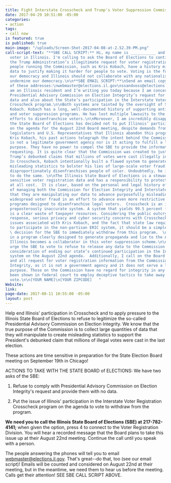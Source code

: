 ```yaml
---
title: Fight Interstate Crosscheck and Trump's Voter Suppression Commission
date: 2017-04-29 10:51:00 -05:00
categories:
- action
tags:
- call now
is featured: true
is published: true
main-image: "/uploads/Screen-Shot-2017-04-08-at-2.52.39-PM.png"
call-script-text: "**SBE CALL SCRIPT:** Hi, my name is ___________ and I'm a registered
  voter in Illinois. I'm calling to ask the Board of Elections to continue to deny
  the Trump Administration’s illegitimate request for voter registration data. The
  people running the Commission, such as Kris Kobach, have a history misrepresenting
  data to justify making it harder for people to vote. Voting is the foundation of
  our democracy and Illinois should not collaborate with any nationalist efforts to
  undermine our democracy.\n\n**SBE EMAIL SCRIPT:**\nSend an email copying all four
  of these addresses:\nwebmaster@elections.il.gov\nssandvoss@elections.il.gov\ntech@indivisiblechicago.com\nstrikeforceforchange@gmail.com\n\nI
  am an Illinois resident and I’m writing you today because I am concerned about the
  Presidential Advisory Commission on Election Integrity’s request for voter registration
  data and also about the State’s participation in the Interstate Voter Registration
  Crosscheck program.\n\nBoth systems are tainted by the oversight of Secretary Kris
  Kobach. Kobach has a long, well-documented history of supporting anti-immigration
  and voter suppression programs. He has lost multiple lawsuits to the ACLU in his
  efforts to disenfranchise voters.\n\nMoreover, I am incredibly disappointed that
  the State Board of Elections has decided not to put Illinois’ participation in Crosscheck
  on the agenda for the August 22nd Board meeting, despite demands from multiple state
  legislators and U.S. Representatives that Illinois abandon this program. \n\nRegarding
  Kris Kobach, his past actions telegraph the intent behind the Commission, which
  is not a legitimate government agency nor is it acting to fulfill a legitimate government
  purpose. They have no power to compel the SBE to provide the information they are
  requesting. It is quite clear that the Commission was created to justify President
  Trump’s debunked claims that millions of votes were cast illegally in the last election.
  In Crosscheck, Kobach intentionally built a flawed system to generate false and
  misleading statistics to bolster his lies of large-scale voter fraud. A system that
  disproportionately disenfranchises people of color. Undoubtedly, he is on this Commission
  to do the same. \n\nThe Illinois State Board of Elections is a steward of the public's
  sensitive voter registration data and has a responsibility to protect it from misuse
  at all cost.  It is clear, based on the personal and legal history of those in charge
  of managing both the Commission for Election Integrity and Interstate Crosscheck
  that they are manipulating our data to advance purposefully misleading notions of
  widespread voter fraud in an effort to advance even more restrictive voter registration
  programs designed to disenfranchise legal voters.  Crosscheck is an insecure and
  preposterously inaccurate system. A system that yields 99.5 percent false positives,
  is a clear waste of taxpayer resources. Considering the public outcry, legislator
  response, serious privacy and cyber security concerns with Crosscheck, the partisan
  issues associated with Kris Kobach, and the fact that state law requires the Board
  to participate in the non-partisan ERIC system, it should be a simple and reasonable
  \ decision for the SBE to immediately withdraw from this program.  \n\nBy participating
  in a program clearly designed to generate propaganda and lie to the American people,
  Illinois becomes a collaborator in this voter suppression scheme.\n\nI strongly
  urge the SBE to vote to refuse to release any data to the Commission and to put
  consideration of ending our state’s continued participation in the Interstate Crosscheck
  system on the August 22nd agenda.  Additionally, I call on the Board to deny any
  and all request for voter registration information from the Commission for Election
  Integrity, as it is not a government agency and it does not serve a legitimate government
  purpose. Those on the Commission have no regard for integrity in any way and have
  been shown in federal court to employ deceptive tactics to take away our right to
  vote.\n\n[YOUR NAME]\n[YOUR ZIPCODE]   "
Website: 
link: 
page-date: 2017-08-11 10:55:00 -05:00
layout: post
---
```


Help end Illinois' participation in Crosscheck and to apply pressure to the Illinois State Board of Elections to refuse to legitimize the so-called Presidential Advisory Commission on Election Integrity. We know that the true purpose of the Commission is to collect large quantities of data that they will manipulate to create misleading statistics to support the President's debunked claim that millions of illegal votes were cast in the last election.

These actions are time sensitive in preparation for the State Election Board meeting on September 19th in Chicago!

ACTIONS TO TAKE WITH THE STATE BOARD of ELECTIONS: 
We have two asks of the SBE:

1) Refuse to comply with Presidential Advisory Commission on Election Integrity's request and provide them with no data.

2) Put the issue of Illinois' participation in the Interstate Voter Registration Crosscheck program on the agenda to vote to withdraw from the program.

**We need you to call the Illinois State Board of Elections (SBE) at 217-782-4141;**
when given the option, press 4 to connect to the Voter Registration Division. You will hear a recorded message that the Board plans to take this issue up at their August 22nd meeting. Continue the call until you speak with a person.

The people answering the phones will tell you to email webmaster@elections.il.gov. That's great--do that, too (see our email script)! Emails will be counted and considered on August 22nd at their meeting, but in the meantime, we need them to hear us before the meeting. Calls get their attention! SEE SBE CALL SCRIPT ABOVE. 